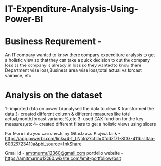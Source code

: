 # IT-Expenditure-Analysis-Using-Power-BI
# Business Requrement - 
An IT company wanted to know there company expenditure analysis to get a holistic view so that they can take a quick decision to cut the company loss as the company is already in loss so they wanted to know there Department wise loss,Business area wise loss,total actual vs forcast vairance, etc

# Analysis on the dataset
1- imported data on power bi analysed the data to clean & transformed the data 
2- created different column & different measures like total actual,month,forcast variance%,etc
3- used DAX function for the key measures,etc
4- created different filters to get a holistic views using slicers

For More info you can check my Github acc 
Project Link - https://app.powerbi.com/links/4-t_LNptqz?ctid=0fdd8f71-8f38-411b-a3aa-60326723410a&pbi_source=linkShare

Gmail id - amitmurmu12360@gmail.com
portfolio website - https://amitmurmu12360.wixsite.com/amit-portfoliowebsit
